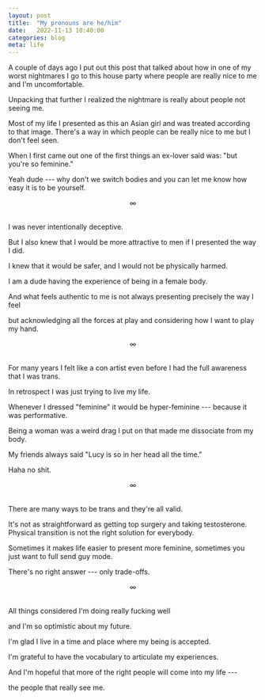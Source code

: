 ```yaml
---
layout: post
title:  "My pronouns are he/him"
date:   2022-11-13 10:40:00
categories: blog
meta: life
---
```


A couple of days ago I put out this post that talked about how in one of my worst nightmares I go to this house party where people are really nice to me and I'm uncomfortable.

Unpacking that further I realized the nightmare is really about people not seeing me.

Most of my life I presented as this an Asian girl and was treated according to that image. There's a way in which people can be really nice to me but I don't feel seen.

When I first came out one of the first things an ex-lover said was: "but you're so feminine."

Yeah dude --- why don't we switch bodies and you can let me know how easy it is to be yourself.

<div align="center"> ∞ </div>
<br/>

I was never intentionally deceptive.

But I also knew that I would be more attractive to men if I presented the way I did.

I knew that it would be safer, and I would not be physically harmed.

I am a dude having the experience of being in a female body.

And what feels authentic to me is not always presenting precisely the way I feel

but acknowledging all the forces at play and considering how I want to play my hand.

<div align="center"> ∞ </div>
<br/>

For many years I felt like a con artist even before I had the full awareness that I was trans.

In retrospect I was just trying to live my life.

Whenever I dressed "feminine" it would be hyper-feminine --- because it was performative.

Being a woman was a weird drag I put on that made me dissociate from my body.

My friends always said "Lucy is so in her head all the time."

Haha no shit.


<div align="center"> ∞ </div>
<br/>


There are many ways to be trans and they're all valid.

It's not as straightforward as getting top surgery and taking testosterone. Physical transition is not the right solution for everybody.

Sometimes it makes life easier to present more feminine, sometimes you just want to full send guy mode.

There's no right answer --- only trade-offs.


<div align="center"> ∞ </div>
<br/>


All things considered I'm doing really fucking well

and I'm so optimistic about my future.

I'm glad I live in a time and place where my being is accepted.

I'm grateful to have the vocabulary to articulate my experiences.

And I'm hopeful that more of the right people will come into my life ---

the people that really see me.
